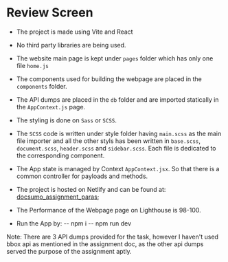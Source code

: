 # Review Screen

- The project is made using Vite and React

- No third party libraries are being used.

- The website main page is kept under `pages` folder which has only one file `home.js`

- The components used for building the webpage are placed in the `components` folder.

- The API dumps are placed in the `db` folder and are imported statically in the `AppContext.js` page.

- The styling is done on `Sass` or `SCSS`.

- The `SCSS` code is written under style folder having `main.scss` as the main file importer and all the other styls has been written in `base.scss`, `document.scss`, `header.scss` and `sidebar.scss`. Each file is dedicated to the corresponding component.

- The App state is managed by Context `AppContext.jsx`. So that there is a common controller for payloads and methods.

- The project is hosted on Netlify and can be found at: [docsumo_assignment_paras](https://ds-assignment-paras.netlify.app/);

- The Performance of the Webpage page on Lighthouse is 98-100.

- Run the App by:
    -- npm i
    -- npm run dev



Note: There are 3 API dumps provided for the task, however I haven't used bbox api as mentioned in the assignment doc, as the other api dumps served the purpose of the assignment aptly.